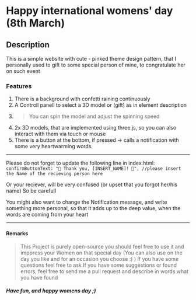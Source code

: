 # Happy international womens' day (8th March)

## Description
This is a simple website with cute - pinked theme design pattern, that I personally used to gift to some special person of mine, to congratulate her on such event

### Features 
1. There is a background with confetti raining continuously
2. A Controll panell to select a 3D model or (gift) as in element description
3. > You can spin the model and adjust the spinning speed
4. 2x 3D models, that are implemented using three.js, so you can also interact with them via touch or mouse
5. There is a button at the bottom, if pressed -> calls a notification with some very heartwarming words

----------------------------------

Please do not forget to update the following line in index.html:
```confirmButtonText: "💝 Thank you, [INSERT_NAME]! 💝", //please insert the Name of the recieving person here```

Or your reciever, will be very confused (or upset that you forgot her/his name)
So be carefull

You might also want to change the Notification message, and write something more personal, so that it adds up to the deep value, when the words are coming from your heart

----------------------------------

#### Remarks
> This Project is purely open-source you should feel free to use it and imppress your Women on that special day (You can also use on the day you like and for an occasion you choose :) )
> If you have some questions feel free to ask
> If you have some suggestions or found errors, feel free to send me a pull request and describe in words what you have found


##### Have fun, and happy womens day ;)


